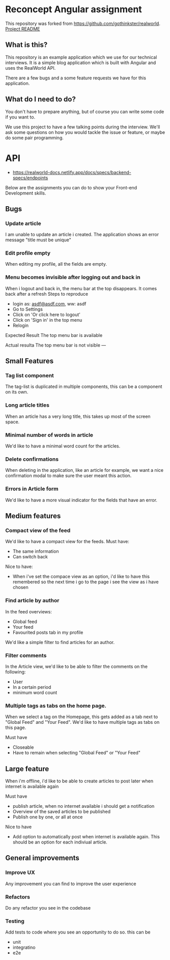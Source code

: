 # Reconcept Angular assignment

This repository was forked from https://github.com/gothinkster/realworld. [Project README](REPO_README.md)

## What is this?

This repository is an example application which we use for our technical interviews. It is a simple blog application which is built with Angular and uses the RealWorld API.

There are a few bugs and a some feature requests we have for this application.

## What do I need to do?

You don't have to prepare anything, but of course you can write some code if you want to.

We use this project to have a few talking points during the interview. We'll ask some questions on how you would tackle the issue or feature, or maybe do some pair programming.

# API

- https://realworld-docs.netlify.app/docs/specs/backend-specs/endpoints

Below are the assignments you can do to show your Front-end Development skills.

## Bugs

### Update article

I am unable to update an article i created. The application shows an error message "title must be unique"

### Edit profile empty

When editing my profile, all the fields are empty.

### Menu becomes invisible after logging out and back in

When i logout and back in, the menu bar at the top disappears. It comes back after a refresh
Steps to reproduce

- login as: asdf@asdf.com, ww: asdf
- Go to Settings
- Click on 'Or click here to logout'
- Click on 'Sign in' in the top menu
- Relogin

Expected Result
The top menu bar is available

Actual resulta
The top menu bar is not visible
—

## Small Features

### Tag list component

The tag-list is duplicated in multiple components, this can be a component on its own.

### Long article titles

When an article has a very long title, this takes up most of the screen space.

### Minimal number of words in article

We'd like to have a minimal word count for the articles.

### Delete confirmations

When deleting in the application, like an article for example, we want a nice confirmation modal to make sure the user meant this action.

### Errors in Article form

We'd like to have a more visual indicator for the fields that have an error.

## Medium features

### Compact view of the feed

We'd like to have a compact view for the feeds.
Must have:

- The same information
- Can switch back

Nice to have:

- When i've set the compace view as an option, i'd like to have this remembered so the next time i go to the page i see the view as i have chosen

### Find article by author

In the feed overviews:

- Global feed
- Your feed
- Favourited posts tab in my profile

We'd like a simple filter to find articles for an author.

### Filter comments

In the Article view, we'd like to be able to filter the comments on the following:

- User
- In a certain period
- minimum word count

### Multiple tags as tabs on the home page.

When we select a tag on the Homepage, this gets added as a tab next to "Global Feed" and "Your Feed".
We'd like to have multiple tags as tabs on this page.

Must have

- Closeable
- Have to remain when selecting "Global Feed" or "Your Feed"

## Large feature

When i'm offline, i'd like to be able to create articles to post later when internet is available again

Must have

- publish article, when no internet available i should get a notification
- Overview of the saved articles to be published
- Publish one by one, or all at once

Nice to have

- Add option to automatically post when internet is available again. This should be an option for each indiviual article.

## General improvements

### Improve UX

Any improvement you can find to improve the user experience

### Refactors

Do any refactor you see in the codebase

### Testing

Add tests to code where you see an opportunity to do so.
this can be

- unit
- integratino
- e2e
